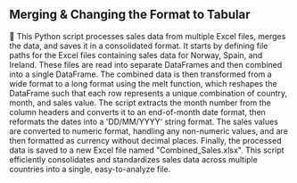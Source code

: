 ## Merging & Changing the Format to Tabular

🤖 This Python script processes sales data from multiple Excel files, merges the data, and saves it in a consolidated format. It starts by defining file paths for the Excel files containing sales data for Norway, Spain, and Ireland. These files are read into separate DataFrames and then combined into a single DataFrame. The combined data is then transformed from a wide format to a long format using the melt function, which reshapes the DataFrame such that each row represents a unique combination of country, month, and sales value. The script extracts the month number from the column headers and converts it to an end-of-month date format, then reformats the dates into a 'DD/MM/YYYY' string format. The sales values are converted to numeric format, handling any non-numeric values, and are then formatted as currency without decimal places. Finally, the processed data is saved to a new Excel file named "Combined_Sales.xlsx". This script efficiently consolidates and standardizes sales data across multiple countries into a single, easy-to-analyze file.





